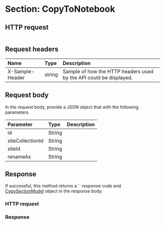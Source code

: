 # Section: CopyToNotebook


## HTTP request
```http

```
## Request headers
| Name       | Type | Description|
|:-----------|:------|:----------|
| X-Sample-Header  | string  | Sample of how the HTTP headers used by the API could be displayed.|

## Request body
In the request body, provide a JSON object that with the following parameters.

| Parameter	   | Type	|Description|
|:---------------|:--------|:-----------|
|id|String||
|siteCollectionId|String||
|siteId|String||
|renameAs|String||

## Response
If successful, this method returns a `` response code and [CopySectionModel](../resources/copysectionmodel.md) object in the response body.
### HTTP request
### Response
